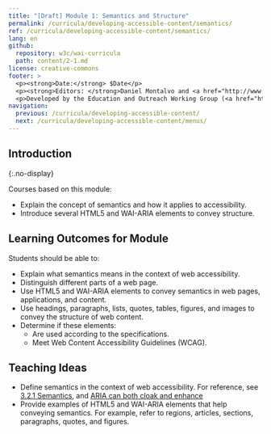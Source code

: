 ```yaml
---
title: "[Draft] Module 1: Semantics and Structure"
permalink: /curricula/developing-accessible-content/semantics/
ref: /curricula/developing-accessible-content/semantics/
lang: en
github:
  repository: w3c/wai-curricula
  path: content/2-1.md
license: creative-commons
footer: >
  <p><strong>Date:</strong> $Date</p>
  <p><strong>Editors: </strong>Daniel Montalvo and <a href="http://www.w3.org/People/shadi/">Shadi Abou-Zahra</a>. Contributors: <a href="https://www.w3.org/WAI/EO/EOWG-members">EOWG Participants</a>. </p>
  <p>Developed by the Education and Outreach Working Group (<a href="http://www.w3.org/WAI/EO/">EOWG</a>). Developed with support from the <a href="https://www.w3.org/WAI/about/projects/wai-guide/">WAI-Guide Project</a> funded by the European Commission (EC) under the Horizon 2020 program (Grant Agreement 822245).</p>
navigation:
  previous: /curricula/developing-accessible-content/
  next: /curricula/developing-accessible-content/menus/
---
```


## Introduction
{:.no-display}

Courses based on this module:

* Explain the concept of semantics and how it applies to accessibility.
* Introduce several HTML5 and WAI-ARIA elements to convey structure.

## Learning Outcomes for Module

Students should be able to:

* Explain what semantics means in the context of web accessibility.
* Distinguish different parts of a web page.
* Use HTML5 and WAI-ARIA elements to convey semantics in web pages, applications, and content.
* Use headings, paragraphs, lists, quotes, tables, figures, and images to convey the structure of web content.
* Determine if these elements:
  * Are used according to the specifications.
  * Meet Web Content Accessibility Guidelines (WCAG).


## Teaching Ideas

* Define semantics in the context of web accessibility. For reference, see [3.2.1 Semantics](https://html.spec.whatwg.org/multipage/dom.html#semantics-2), and [ARIA can both cloak and enhance](https://www.w3.org/TR/2019/WD-wai-aria-practices-1.2-20191218/#principle-2-aria-can-both-cloak-and-enhance-creating-both-power-and-danger)
* Provide examples of HTML5 and WAI-ARIA elements that help conveying semantics. For example, refer to regions, articles, sections, paragraphs, quotes, and figures.
